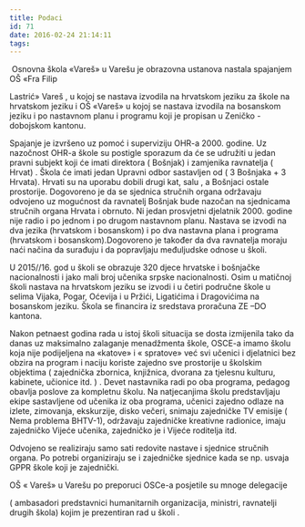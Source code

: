 ```yaml
---
title: Podaci
id: 71
date: 2016-02-24 21:14:11
tags:
---
```


 Osnovna škola «Vareš» u Varešu je obrazovna ustanova nastala spajanjem OŠ «Fra Filip

Lastrić» Vareš , u kojoj se nastava izvodila na hrvatskom jeziku za škole na hrvatskom jeziku i OŠ «Vareš» u kojoj se nastava izvodila na bosanskom jeziku i po nastavnom planu i programu koji je propisan u Zeničko - dobojskom kantonu.

Spajanje je izvršeno uz pomoć i superviziju OHR-a 2000. godine. Uz nazočnost OHR-a škole su postigle sporazum da će se udružiti u jedan pravni subjekt koji će imati direktora ( Bošnjak) i zamjenika ravnatelja ( Hrvat) . Škola će imati jedan Upravni odbor sastavljen od ( 3 Bošnjaka + 3 Hrvata). Hrvati su na uporabu dobili drugi kat, salu , a Bošnjaci ostale prostorije. Dogovoreno je da se sjednica stručnih organa održavaju odvojeno uz mogućnost da ravnatelj Bošnjak bude nazočan na sjednicama stručnih organa Hrvata i obrnuto. Ni jedan prosvjetni djelatnik 2000. godine nije radio i po jednom i po drugom nastavnom planu. Nastava se izvodi na dva jezika (hrvatskom i bosanskom) i po dva nastavna plana i programa (hrvatskom i bosanskom).Dogovoreno je također da dva ravnatelja moraju naći načina da surađuju i da popravljaju međuljudske odnose u školi.

U 2015//16. god u školi se obrazuje 320 djece hrvatske i bošnjačke nacionalnosti i jako mali broj učenika srpske nacionalnosti. Osim u matičnoj školi nastava na hrvatskom jeziku se izvodi i u četiri područne škole u selima Vijaka, Pogar, Oćevija i u Pržići, Ligatićima i Dragovićima na bosanskom jeziku. Škola se financira iz sredstava proračuna ZE –DO kantona.

Nakon petnaest godina rada u istoj školi situacija se dosta izmijenila tako da danas uz maksimalno zalaganje menadžmenta škole, OSCE-a imamo školu koja nije podijeljena na «katove» i « spratove» već svi učenici i djelatnici bez obzira na program i naciju koriste zajedno sve prostorije u školskim objektima ( zajednička zbornica, knjižnica, dvorana za tjelesnu kulturu, kabinete, učionice itd. ) . Devet nastavnika radi po oba programa, pedagog obavlja poslove za kompletnu školu. Na natjecanjima školu predstavljaju ekipe sastavljene od učenika iz oba programa, učenici zajedno odlaze na izlete, zimovanja, ekskurzije, disko večeri, snimaju zajedničke TV emisije ( Nema problema BHTV-1), održavaju zajedničke kreativne radionice, imaju zajedničko Vijeće učenika, zajedničko je i Vijeće roditelja itd.

Odvojeno se realiziraju samo sati redovite nastave i sjednice stručnih organa. Po potrebi organiziraju se i zajedničke sjednice kada se np. usvaja GPPR škole koji je zajednički.

OŠ « Vareš» u Varešu po preporuci OSCe-a posjetile su mnoge delegacije

( ambasadori predstavnici humanitarnih organizacija, ministri, ravnatelji drugih škola) kojim je prezentiran rad u školi .